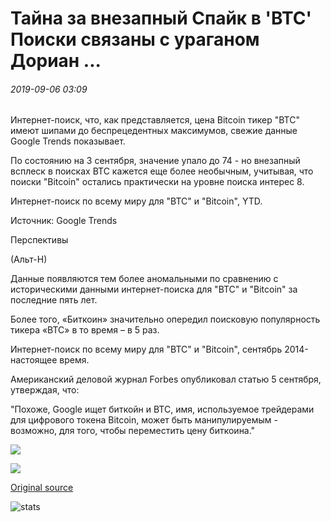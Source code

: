 # Тайна за внезапный Спайк в 'BTC' Поиски связаны с ураганом Дориан ...

###### 2019-09-06 03:09

Интернет-поиск, что, как представляется, цена Bitcoin тикер "BTC" имеют шипами до беспрецедентных максимумов, свежие данные Google Trends показывает.

По состоянию на 3 сентября, значение упало до 74 - но внезапный всплеск в поисках BTC кажется еще более необычным, учитывая, что поиски "Bitcoin" остались практически на уровне поиска интерес 8.

Интернет-поиск по всему миру для "BTC" и "Bitcoin", YTD.

Источник: Google Trends

Перспективы

(Альт-Н)

Данные появляются тем более аномальными по сравнению с историческими данными интернет-поиска для "BTC" и "Bitcoin" за последние пять лет.

Более того, «Биткоин» значительно опередил поисковую популярность тикера «BTC» в то время – в 5 раз.

Интернет-поиск по всему миру для "BTC" и "Bitcoin", сентябрь 2014-настоящее время.

Американский деловой журнал Forbes опубликовал статью 5 сентября, утверждая, что:

"Похоже, Google ищет биткойн и BTC, имя, используемое трейдерами для цифрового токена Bitcoin, может быть манипулируемым - возможно, для того, чтобы переместить цену биткоина."

![](https://s3.cointelegraph.com/storage/uploads/view/4fe57f0b5735859dd8b53fe276df5544.png)

![](https://s3.cointelegraph.com/storage/uploads/view/9304e6d4f0be7a01f9459d556d7a5fb9.png)

[Original source](https://cointelegraph.com/news/mystery-behind-sudden-spike-in-btc-searches-tied-to-hurricane-dorian)

![stats](https://c.statcounter.com/11760860/0/a89fa40b/1/ "stats")